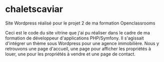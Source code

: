 # chaletscaviar
Site Wordpress réalisé pour le projet 2 de ma formation Openclassrooms

Ceci est le code du site vitrine que j'ai pu réaliser dans le cadre de ma formation de développeur d'applications PHP/Symfony.
Il s'agissait d'intégrer un thème sous Wordpress pour une agence immobilière.
Nous y retrouvons une page d'accueil, une page pour afficher les propriétés à louer, une pour les propriétés à vendre et une page de contact.



